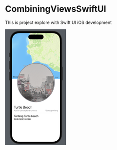 # CombiningViewsSwiftUI

This is project explore with Swift UI iOS development

<img align="left" src="screen.png" width="200" height="380">

